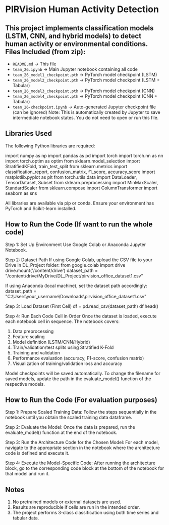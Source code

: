 PIRVision Human Activity Detection
================================
This project implements classification models (LSTM, CNN, and hybrid models) to detect human activity or environmental conditions.
Files Included (from zip):
--------------------------
- `README.md` -> This file
- `team_26.ipynb` -> Main Jupyter notebook containing all code
- `team_26_model1_checkpoint.pth` -> PyTorch model checkpoint (LSTM)
- `team_26_model2_checkpoint.pth` -> PyTorch model checkpoint (LSTM + Tabular)
- `team_26_model3_checkpoint.pth` -> PyTorch model checkpoint (CNN)
- `team_26_model4_checkpoint.pth` -> PyTorch model checkpoint (CNN + Tabular)
- `team_26-checkpoint.ipynb` -> Auto-generated Jupyter checkpoint file (can be ignored)
    Note: This is automatically created by Jupyter to save intermediate notebook states. You do not need to open or run this file.

Libraries Used
--------------
The following Python libraries are required:

import numpy as np
import pandas as pd
import torch
import torch.nn as nn
import torch.optim as optim
from sklearn.model_selection import StratifiedKFold, train_test_split
from sklearn.metrics import classification_report, confusion_matrix, f1_score, accuracy_score
import matplotlib.pyplot as plt
from torch.utils.data import DataLoader, TensorDataset, Subset
from sklearn.preprocessing import MinMaxScaler, StandardScaler
from sklearn.compose import ColumnTransformer
import seaborn as sns

All libraries are available via pip or conda. Ensure your environment has PyTorch and Scikit-learn installed.

How to Run the Code (If want to run the whole code)
-------------------
Step 1: Set Up Environment
Use Google Colab or Anaconda Jupyter Notebook.

Step 2: Dataset Path
If using Google Colab, upload the CSV file to your Drive in DL_Project folder:
from google.colab import drive
drive.mount('/content/drive')
dataset_path = "/content/drive/MyDrive/DL_Project/pirvision_office_dataset1.csv"

If using Anaconda (local machine), set the dataset path accordingly:
dataset_path = "C:\\Users\\your_username\\Downloads\\pirvision_office_dataset1.csv"

Step 3: Load Dataset (First Cell)
df = pd.read_csv(dataset_path)
df.head()

Step 4: Run Each Code Cell in Order
Once the dataset is loaded, execute each notebook cell in sequence. The notebook covers:
1. Data preprocessing
2. Feature scaling
3. Model definition (LSTM/CNN/Hybrid)
4. Train/validation/test splits using Stratified K-Fold
5. Training and validation
6. Performance evaluation (accuracy, F1-score, confusion matrix)
7. Visualization of training/validation loss and accuracy

Model checkpoints will be saved automatically.
To change the filename for saved models, update the path in the evaluate_model() function of the respective models.

How to Run the Code (For evaluation purposes)
-------------------
Step 1: Prepare Scaled Training Data:
Follow the steps sequentially in the notebook until you obtain the scaled training data dataframe.

Step 2: Evaluate the Model:
Once the data is prepared, run the evaluate_model() function at the end of the notebook.

Step 3: Run the Architecture Code for the Chosen Model:
For each model, navigate to the appropriate section in the notebook where the architecture code is defined and execute it.

Step 4: Execute the Model-Specific Code:
After running the architecture block, go to the corresponding code block at the bottom of the notebook for that model and run it.

Notes
-----
1. No pretrained models or external datasets are used.
2. Results are reproducible if cells are run in the intended order.
3. The project performs 3-class classification using both time series and tabular data.
